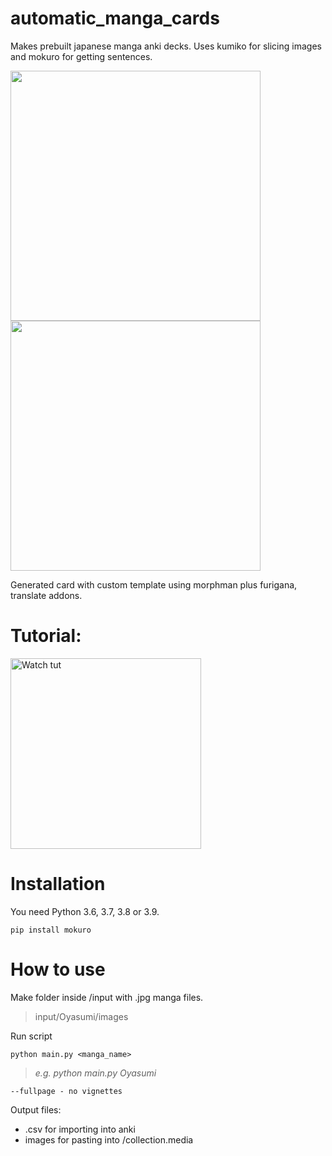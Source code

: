 # automatic_manga_cards
Makes prebuilt japanese manga anki decks. 
Uses kumiko for slicing images and mokuro for getting sentences.

<kbd><img height = "400" src = "https://user-images.githubusercontent.com/119138378/231021244-6ca0f7ee-9bda-4505-ba5c-03e40d77a803.png"><img height = "400" src = "https://user-images.githubusercontent.com/119138378/231022185-5df3cc14-1bfb-4f76-a693-6878496f7842.png"></kbd>

Generated card with custom template using morphman plus furigana, translate addons.

# Tutorial:
<a href="http://www.youtube.com/watch?feature=player_embedded&v=l906iH0R_cM" target="_blank">
 <img src="http://img.youtube.com/vi/l906iH0R_cM/maxresdefault.jpg" alt="Watch tut"  height="305"  />
</a>


# Installation
You need Python 3.6, 3.7, 3.8 or 3.9.
```commandline
pip install mokuro
```

# How to use

Make folder inside /input with .jpg manga files.
>input/Oyasumi/images

Run script
```commandline 
python main.py <manga_name> 
```
>*e.g. python main.py Oyasumi*

```commandline
--fullpage - no vignettes
```
Output files:
+ .csv for importing into anki
+ images for pasting into /collection.media

